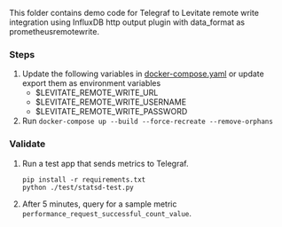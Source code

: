 This folder contains demo code for Telegraf to Levitate remote write integration
using InfluxDB http output plugin with data_format as prometheusremotewrite.

### Steps

1. Update the following variables in [docker-compose.yaml](./docker-compose.yaml) or update export them as environment variables
   - $LEVITATE_REMOTE_WRITE_URL
   - $LEVITATE_REMOTE_WRITE_USERNAME
   - $LEVITATE_REMOTE_WRITE_PASSWORD
2. Run `docker-compose up --build --force-recreate --remove-orphans`

### Validate

1. Run a test app that sends metrics to Telegraf.
   ```
   pip install -r requirements.txt
   python ./test/statsd-test.py
   ```
2. After 5 minutes, query for a sample metric `performance_request_successful_count_value`.
